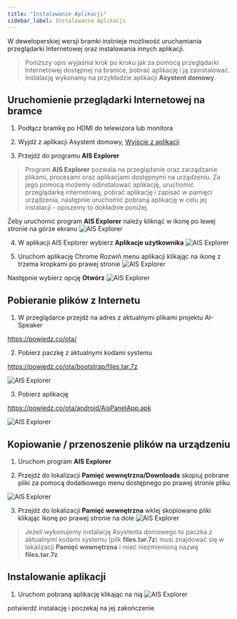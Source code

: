 ```yaml
---
title: "Instalowanie Aplikacji"
sidebar_label: Instalowanie Aplikacji
---
```


W deweloperskiej wersji bramki instnieje możliwość uruchamiania przeglądarki Internetowej oraz instalowania innych aplikacji.

> Poniższy opis wyjaśnia krok po kroku jak za pomocą przeglądarki Internetowej dostępnej na bramce, pobrać aplikację i ją zainstalować.
Instalację wykonamy na przykładzie aplikacji **Asystent domowy**.


## Uruchomienie przeglądarki Internetowej na bramce

1. Podłącz bramkę po HDMI do telewizora lub monitora

2. Wyjdź z aplikacji Asystent domowy,
[Wyjście z aplikacji](/AIS-docs/docs/en/ais_bramka_settings.html#ustawienia-aplikacji-asystent-domowy)

3. Przejdź do programu **AIS Explorer**

> Program **AIS Explorer** pozwala na przeglądanie oraz zarządzanie plikami, procesami oraz aplikacjami dostępnymi na urządzeniu. Za jego pomocą możemy odinstalować aplikację, uruchomić przeglądarkę internetową, pobrać aplikację i zapisać w pamięci urządzenia, następnie uruchomić pobraną aplikację w celu jej instalacji - opiszemy to dokładnie poniżej.  

Żeby uruchomić program **AIS Explorer** należy kliknąć w ikonę po lewej stronie na górze ekranu
![AIS Explorer](/AIS-docs/img/en/bramka/other_programs_1.png)

4. W aplikacji AIS Explorer wybierz **Aplikacje użytkownika**
![AIS Explorer](/AIS-docs/img/en/bramka/other_programs_2.png)

5. Uruchom aplikację Chrome
Rozwiń menu aplikacji klikając na ikonę z trzema kropkami po prawej stronie
![AIS Explorer](/AIS-docs/img/en/bramka/other_programs_3.png)

Następnie wybierz opcję **Otwórz**
![AIS Explorer](/AIS-docs/img/en/bramka/other_programs_4.png)


## Pobieranie plików z Internetu

1. W przeglądarce przejdź na adres z aktualnymi plikami projektu AI-Speaker

https://powiedz.co/ota/

2. Pobierz paczkę z aktualnymi kodami systemu

https://powiedz.co/ota/bootstrap/files.tar.7z

![AIS Explorer](/AIS-docs/img/en/bramka/other_programs_5.png)

3. Pobierz aplikację

https://powiedz.co/ota/android/AisPanelApp.apk

![AIS Explorer](/AIS-docs/img/en/bramka/other_programs_6.png)

## Kopiowanie / przenoszenie plików na urządzeniu

1. Uruchom program **AIS Explorer**

2. Przejdź do lokalizacji **Pamięć wewnętrzna/Downloads**
skopiuj pobrane pliki za pomocą dodatkowego menu dostępnego po prawej stronie pliku

![AIS Explorer](/AIS-docs/img/en/bramka/other_programs_7.png)

3. Przejdź do lokalizacji **Pamięć wewnętrzna**
wklej skopiowane pliki klikając ikonę po prawej stronie na dole
![AIS Explorer](/AIS-docs/img/en/bramka/other_programs_8.png)

> Jeżeli wykonujemy instalację Asystenta domowego to paczka z aktualnymi kodami systemu (plik **files.tar.7z**) musi znajdować się w lokalizacji  **Pamięć wewnętrzna** i mieć niezmienioną nazwę **files.tar.7z**


## Instalowanie aplikacji

1. Uruchom pobraną aplikację klikając na nią
![AIS Explorer](/AIS-docs/img/en/bramka/other_programs_9.png)

 potwierdź instalację i poczekaj na jej zakończenie
